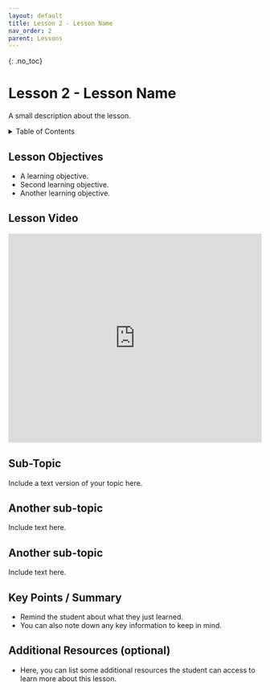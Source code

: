 ```yaml
---
layout: default
title: Lesson 2 - Lesson Name
nav_order: 2
parent: Lessons
---
```


{: .no_toc}  
# Lesson 2 - Lesson Name 

A small description about the lesson.

<details markdown="block">
  <summary>
    Table of Contents
  </summary>
  {: .text-delta }
- TOC
{:toc}
</details>

## Lesson Objectives
- A learning objective.
- Second learning objective.
- Another learning objective.

## Lesson Video

<iframe height="416" width="100%" allowfullscreen frameborder=0 src="https://echo360.ca/media/a65689c0-c35c-4f33-9c12-f0ac97883f54/public?autoplay=false&automute=false"></iframe>

## Sub-Topic

Include a text version of your topic here.

## Another sub-topic

Include text here.

## Another sub-topic

Include text here.

## Key Points / Summary

- Remind the student about what they just learned.
- You can also note down any key information to keep in mind.

## Additional Resources (optional)

- Here, you can list some additional resources the student can access to learn more about this lesson.
